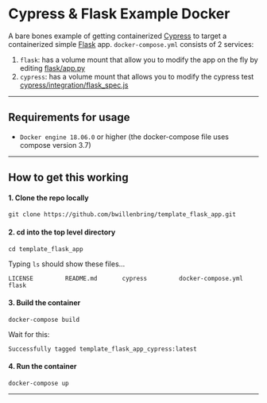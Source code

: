 # Cypress & Flask Example Docker
A bare bones example of getting containerized [Cypress](https://cypress.io) to target a containerized simple [Flask](https://flask.palletsprojects.com) app. `docker-compose.yml` consists of 2 services:
1. `flask`: has a volume mount that allow you to modify the app on the fly by editing [flask/app.py](flask/app.py)
1. `cypress`: has a volume mount that allows you to modify the cypress test [cypress/integration/flask_spec.js](cypress/integration/flask_spec.js)

----
## Requirements for usage
- `Docker engine 18.06.0` or higher (the docker-compose file uses compose version 3.7)
----

## How to get this working
#### 1. Clone the repo locally
```
git clone https://github.com/bwillenbring/template_flask_app.git
```

#### 2. cd into the top level directory
```
cd template_flask_app
```
Typing `ls` should show these files...
```
LICENSE			README.md		cypress			docker-compose.yml	flask
```

#### 3. Build the container
```
docker-compose build
```
Wait for this:
```
Successfully tagged template_flask_app_cypress:latest
```

#### 4. Run the container
```
docker-compose up
```

----

